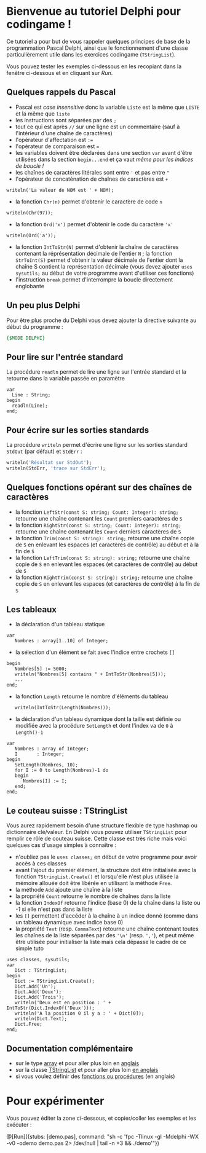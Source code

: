 # Bienvenue au tutoriel Delphi pour codingame !
Ce tutoriel a pour but de vous rappeler quelques principes de base de la programmation Pascal Delphi, ainsi que le fonctionnement d'une classe particulièrement utile dans les exercices codingame (`TStringList`).

Vous pouvez tester les exemples ci-dessous en les recopiant dans la fenêtre ci-dessous et en cliquant sur *Run*.

## Quelques rappels du Pascal
- Pascal est _case insensitive_ donc la variable `Liste` est la même que `LISTE` et la même que `liste`
- les instructions sont séparées par des `;`
- tout ce qui est après `//` sur une ligne est un commentaire (sauf à l'intérieur d'une chaîne de caractères)
- l'opérateur d'affectation est `:=`
- l'opérateur de comparaison est `=`
- les variables doivent être déclarées dans une section `var` avant d'être utilisées dans la section `begin...end` et ça vaut _même pour les indices de boucle !_
- les chaînes de caractères litérales sont entre `'` et pas entre `"` 
- l'opérateur de concaténation de chaînes de caractères est `+`
```
writeln('La valeur de NOM est ' + NOM);
```
- la fonction `Chr(n)` permet d'obtenir le caractère de code `n`
```
writeln(Chr(97));
```
- la fonction `Ord('x')` permet d'obtenir le code du caractère `'x'`
```
writeln(Ord('a'));
```
- la fonction `IntToStr(N)` permet d'obtenir la chaîne de caractères contenant la réprésentation décimale de l'entier `N` ; la fonction `StrToInt(S)` permet d'obtenir la valeur décimale de l'entier dont la chaîne S contient la représentation décimale (vous devez ajouter `uses sysutils;` au début de votre programme avant d'utiliser ces fonctions)
- l'instruction `break` permet d'interrompre la boucle directement englobante


## Un peu plus Delphi
Pour être plus proche du Delphi vous devez ajouter la directive suivante au début du programme :
```pascal
{$MODE DELPHI} 
```

## Pour lire sur l'entrée standard
La procédure `readln` permet de lire une ligne sur l'entrée standard et la retourne dans la variable passée en paramètre
```
var
  Line : String;
begin
  readln(Line);
end;
```

## Pour écrire sur les sorties standards
La procédure `writeln` permet d'écrire une ligne sur les sorties standard `StdOut` (par défaut) et `StdErr` :
```pascal
writeln('Résultat sur StdOut');
writeln(StdErr, 'trace sur StdErr');
```

## Quelques fonctions opérant sur des chaînes de caractères
- la fonction `LeftStr(const S: string; Count: Integer): string;` retourne une chaîne contenant les `Count` premiers caractères de `S`
- la fonction `RightStr(const S: string; Count: Integer): string;` retourne une chaîne contenant les `Count` derniers caractères de `S`
- la fonction `Trim(const S: string): string;` retourne une chaîne copie de `S` en enlevant les espaces (et caractères de contrôle) au début et à la fin de `S`
- la fonction `LeftTrim(const S: string): string;` retourne une chaîne copie de `S` en enlevant les espaces (et caractères de contrôle) au début de `S`
- la fonction `RightTrim(const S: string): string;` retourne une chaîne copie de `S` en enlevant les espaces (et caractères de contrôle) à la fin de `S`

## Les tableaux
- la déclaration d'un tableau statique
```
var
   Nombres : array[1..10] of Integer;
```
- la sélection d'un élément se fait avec l'indice entre crochets `[]`
```
begin
   Nombres[5] := 5000;
   writeln("Nombres[5] contains " + IntToStr(Nombres[5]));
   ...
end;
```
- la fonction `Length` retourne le nombre d'éléments du tableau
```
   writeln(IntToStr(Length(Nombres)));
```
- la déclaration d'un tableau dynamique dont la taille est définie ou modifiée avec la procédure `SetLength` et dont l'index va de `0` à `Length()-1`
```
var
   Nombres : array of Integer;
   I       : Integer;
begin
   SetLength(Nombres, 10);
   for I := 0 to Length(Nombres)-1 do
   begin
      Nombres[I] := I;
   end;
end;
```

## Le couteau suisse : TStringList
Vous aurez rapidement besoin d'une structure flexible de type hashmap ou dictionnaire clé/valeur. En Delphi vous pouvez utiliser `TStringList` pour remplir ce rôle de couteau suisse. Cette classe est très riche mais voici quelques cas d'usage simples à connaître :

- n'oubliez pas le `uses classes;` en début de votre programme pour avoir accès à ces classes
- avant l'ajout du premier élément, la structure doit être initialisée avec la fonction `TStringList.Create()` et lorsqu'elle n'est plus utilisée la mémoire allouée doit être libérée en utilisant la méthode `Free`.
- la méthode `Add` ajoute une chaîne à la liste
- la propriété `Count` retourne le nombre de chaînes dans la liste
- la fonction `IndexOf` retourne l'indice (base 0) de la chaîne dans la liste ou _-1_ si elle n'est pas dans la liste
- les `[]` permettent d'accéder à la chaîne à un indice donné (comme dans un tableau dynamique avec indice base 0)
- la propriété `Text` (resp. `CommaText`) retourne une chaîne contenant toutes les chaînes de la liste séparées par des `'\n'` (resp. `','`), et peut même être utilisée pour initialiser la liste mais cela dépasse le cadre de ce simple tuto
```
uses classes, sysutils;
var
   Dict : TStringList;
begin
   Dict := TStringList.Create();
   Dict.Add('Un');
   Dict.Add('Deux');
   Dict.Add('Trois');
   writeln('Deux est en position : ' + IntToStr(Dict.IndexOf('Deux')));
   writeln('A la position 0 il y a : ' + Dict[0]);
   writeln(Dict.Text);
   Dict.Free;
end;
```


## Documentation complémentaire

- sur le type [array](http://wiki.freepascal.org/Array/fr) et pour aller plus loin en [anglais](http://www.delphibasics.co.uk/RTL.asp?Name=Array)
- sur la classe [TStringList](http://wiki.freepascal.org/TStringList-TStrings_Tutorial/fr) et pour aller plus loin [en anglais](http://www.delphibasics.co.uk/RTL.asp?Name=tstringlist)
- si vous voulez définir des [fonctions ou procédures](http://www.delphibasics.co.uk/Article.asp?Name=Routines) (en anglais)

# Pour expérimenter

Vous pouvez éditer la zone ci-dessous, et copier/coller les exemples et les exécuter :

@[Run]({stubs: [demo.pas], command: "sh -c 'fpc -Tlinux -gl -Mdelphi -WX -v0 -odemo demo.pas 2> /dev/null | tail -n +3 && ./demo'"})
